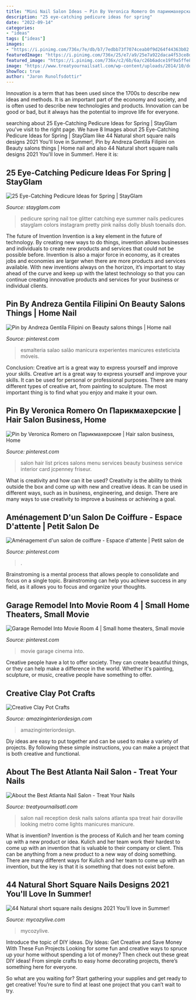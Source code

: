 ```yaml
---
title: "Mini Nail Salon Ideas ~ Pin By Veronica Romero On парикмахерские"
description: "25 eye-catching pedicure ideas for spring"
date: "2022-09-14"
categories:
- "ideas"
tags: ["ideas"]
images:
- "https://i.pinimg.com/736x/7e/db/b7/7edbb73f7074ceab0f9d264f44363b02.jpg"
featuredImage: "https://i.pinimg.com/736x/25/e7/a9/25e7a922daca4f53ce8dcab7d5483e81.jpg"
featured_image: "https://i.pinimg.com/736x/c2/6b/6a/c26b6adce19f9a5ffe8c4694f503c49b.jpg"
image: "https://www.treatyournailsatl.com/wp-content/uploads/2014/10/doraville-nail-salon-reception-desk.jpg"
ShowToc: true
author: "Jaron Runolfsdottir"
---
```



Innovation is a term that has been used since the 1700s to describe new ideas and methods. It is an important part of the economy and society, and is often used to describe new technologies and products. Innovation can be good or bad, but it always has the potential to improve life for everyone.

	

		
searching about 25 Eye-Catching Pedicure Ideas for Spring | StayGlam you've visit to the right page. We have 8 Images about 25 Eye-Catching Pedicure Ideas for Spring | StayGlam like 44 Natural short square nails designs 2021 You&#039;ll love in Summer!, Pin by Andreza Gentila Filipini on Beauty salons things | Home nail and also 44 Natural short square nails designs 2021 You&#039;ll love in Summer!. Here it is:
		
    
## 25 Eye-Catching Pedicure Ideas For Spring | StayGlam

<img loading=lazy src="https://stayglam.com/wp-content/uploads/2017/03/Eye-Catching-Pedicure-Ideas-for-Spring2.jpg" onerror="this.onerror=null;this.src='https://tse1.mm.bing.net/th?id=OIP.bjYe6MMtWaCAX-Fq13GTLgHaEf&amp;pid=15.1';" alt="25 Eye-Catching Pedicure Ideas for Spring | StayGlam">

_Source: stayglam.com_

>pedicure spring nail toe glitter catching eye summer nails pedicures stayglam colors instagram pretty pink nailss dolly blush toenails don. 

	

The future of Invention
Invention is a key element in the future of technology. By creating new ways to do things, invention allows businesses and individuals to create new products and services that could not be possible before. Invention is also a major force in economy, as it creates jobs and economies are larger when there are more products and services available. With new inventions always on the horizon, it’s important to stay ahead of the curve and keep up with the latest technology so that you can continue creating innovative products and services for your business or individual clients.

    
## Pin By Andreza Gentila Filipini On Beauty Salons Things | Home Nail

<img loading=lazy src="https://i.pinimg.com/736x/9e/8c/9d/9e8c9d47ce9d8822e79dd509e0e720d3.jpg" onerror="this.onerror=null;this.src='https://tse4.mm.bing.net/th?id=OIP.xvt6zH_XMWoYwDVM2-6dTgHaLF&amp;pid=15.1';" alt="Pin by Andreza Gentila Filipini on Beauty salons things | Home nail">

_Source: pinterest.com_

>esmalteria salao salão manicura experientes manicures esteticista móveis. 

	

Conclusion: Creative art is a great way to express yourself and improve your skills.
Creative art is a great way to express yourself and improve your skills. It can be used for personal or professional purposes. There are many different types of creative art, from painting to sculpture. The most important thing is to find what you enjoy and make it your own.

    
## Pin By Veronica Romero On Парикмахерские | Hair Salon Business, Home

<img loading=lazy src="https://i.pinimg.com/736x/c2/6b/6a/c26b6adce19f9a5ffe8c4694f503c49b.jpg" onerror="this.onerror=null;this.src='https://tse2.mm.bing.net/th?id=OIP.4WD-2fJCd1slw9_6F5CxZAAAAA&amp;pid=15.1';" alt="Pin by Veronica Romero on Парикмахерские | Hair salon business, Home">

_Source: pinterest.com_

>salon hair list prices salons menu services beauty business service interior card jcpenney friseur. 

	

What is creativity and how can it be used?
Creativity is the ability to think outside the box and come up with new and creative ideas. It can be used in different ways, such as in business, engineering, and design. There are many ways to use creativity to improve a business or achieving a goal.

    
## Aménagement D&#039;un Salon De Coiffure - Espace D&#039;attente | Petit Salon De

<img loading=lazy src="https://i.pinimg.com/736x/25/e7/a9/25e7a922daca4f53ce8dcab7d5483e81.jpg" onerror="this.onerror=null;this.src='https://tse4.mm.bing.net/th?id=OIP.m1WYKH4oLIH3rxQm0nHMOgHaKj&amp;pid=15.1';" alt="Aménagement d&#039;un salon de coiffure - Espace d&#039;attente | Petit salon de">

_Source: pinterest.com_

>. 

	

Brainstroming is a mental process that allows people to consolidate and focus on a single topic. Brainstroming can help you achieve success in any field, as it allows you to focus and organize your thoughts.

    
## Garage Remodel Into Movie Room 4 | Small Home Theaters, Small Movie

<img loading=lazy src="https://i.pinimg.com/736x/7e/db/b7/7edbb73f7074ceab0f9d264f44363b02.jpg" onerror="this.onerror=null;this.src='https://tse1.mm.bing.net/th?id=OIP.3peIGPlNvIRsXHYUGH3jhwHaJE&amp;pid=15.1';" alt="Garage Remodel Into Movie Room 4 | Small home theaters, Small movie">

_Source: pinterest.com_

>movie garage cinema into. 

	

Creative people have a lot to offer society. They can create beautiful things, or they can help make a difference in the world. Whether it's painting, sculpture, or music, creative people have something to offer.

    
## Creative Clay Pot Crafts

<img loading=lazy src="http://www.amazinginteriordesign.com/wp-content/uploads/2020/03/2-11.jpg" onerror="this.onerror=null;this.src='https://tse1.mm.bing.net/th?id=OIP.VTGOgiPPQGhKI_ZAEkQVwwHaJ4&amp;pid=15.1';" alt="Creative Clay Pot Crafts">

_Source: amazinginteriordesign.com_

>amazinginteriordesign. 

	

Diy ideas are easy to put together and can be used to make a variety of projects. By following these simple instructions, you can make a project that is both creative and functional.

    
## About The Best Atlanta Nail Salon - Treat Your Nails

<img loading=lazy src="https://www.treatyournailsatl.com/wp-content/uploads/2014/10/doraville-nail-salon-reception-desk.jpg" onerror="this.onerror=null;this.src='https://tse1.mm.bing.net/th?id=OIP.ODd0NGi46QuonG5xrdu3YgHaLI&amp;pid=15.1';" alt="About the Best Atlanta Nail Salon - Treat Your Nails">

_Source: treatyournailsatl.com_

>salon nail reception desk nails salons atlanta spa treat hair doraville looking metro come lights manicures manicure. 

	

What is invention?
Invention is the process of Kulich and her team coming up with a new product or idea. Kulich and her team work their hardest to come up with an invention that is valuable to their company or client. This can be anything from a new product to a new way of doing something. There are many different ways for Kulich and her team to come up with an invention, but the key is that it is something that does not exist before.

    
## 44 Natural Short Square Nails Designs 2021 You&#039;ll Love In Summer!

<img loading=lazy src="https://mycozylive.com/wp-content/uploads/2021/04/4-14-683x1024.jpg" onerror="this.onerror=null;this.src='https://tse1.mm.bing.net/th?id=OIP.IZ6UKRMgyWlOo2yrd6A33gHaLG&amp;pid=15.1';" alt="44 Natural short square nails designs 2021 You&#039;ll love in Summer!">

_Source: mycozylive.com_

>mycozylive. 

	

Introduce the topic of DIY ideas.
Diy Ideas: Get Creative and Save Money With These Fun Projects
Looking for some fun and creative ways to spruce up your home without spending a lot of money? Then check out these great DIY ideas! From simple crafts to easy home decorating projects, there’s something here for everyone.

So what are you waiting for? Start gathering your supplies and get ready to get creative! You’re sure to find at least one project that you can’t wait to try.

